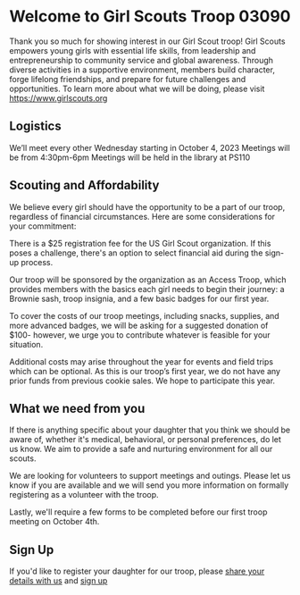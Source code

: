 # Welcome to Girl Scouts Troop 03090

Thank you so much for showing interest in our Girl Scout troop!
Girl Scouts empowers young girls with essential life skills, from leadership and entrepreneurship to community service and global awareness. Through diverse activities in a supportive environment, members build character, forge lifelong friendships, and prepare for future challenges and opportunities. To learn more about what we will be doing, please visit https://www.girlscouts.org

## Logistics
We’ll meet every other Wednesday starting in October 4, 2023
Meetings will be from 4:30pm-6pm
Meetings will be held in the library at PS110

## Scouting and Affordability

We believe every girl should have the opportunity to be a part of our troop, regardless of financial circumstances. Here are some considerations for your commitment:

There is a $25 registration fee for the US Girl Scout organization. If this poses a challenge, there's an option to select financial aid during the sign-up process.

Our troop will be sponsored by the organization as an Access Troop, which provides members with the basics each girl needs to begin their journey: a Brownie sash, troop insignia, and a few basic badges for our first year. 

To cover the costs of our troop meetings, including snacks, supplies, and more advanced badges, we will be asking for a suggested donation of $100- however, we urge you to contribute whatever is feasible for your situation.

Additional costs may arise throughout the year for events and field trips which can be optional.
As this is our troop’s first year, we do not have any prior funds from previous cookie sales. We hope to participate this year.
 
## What we need from you
If there is anything specific about your daughter that you think we should be aware of, whether it's medical, behavioral, or personal preferences, do let us know. We aim to provide a safe and nurturing environment for all our scouts. 

We are looking for volunteers to support meetings and outings. Please let us know if you are available and we will send you more information on formally registering as a volunteer with the troop.

Lastly, we'll require a few forms to be completed before our first troop meeting on October 4th. 

## Sign Up
If you'd like to register your daughter for our troop, please [share your details with us](https://forms.gle/r1feLmteXNgrSGmH7) and [sign up](https://mygs.girlscouts.org/map;troopNumber=Troop03090;distanceInMiles=10;season=Next;address=,,10020,;troopAttributes=;languages=;grades=;affiliation=;type=TROOP;meetingDays=;meetingTimeStart=;meetingTimeEnd=)




